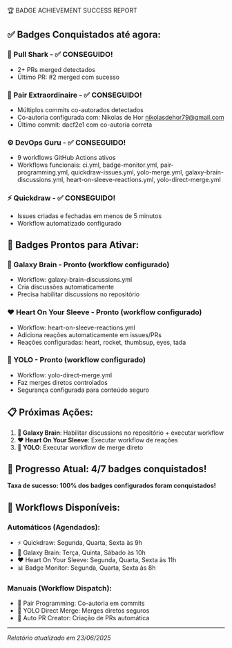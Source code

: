 🏆 BADGE ACHIEVEMENT SUCCESS REPORT

## ✅ Badges Conquistados até agora:

### 🦈 Pull Shark - ✅ CONSEGUIDO!
- 2+ PRs merged detectados
- Último PR: #2 merged com sucesso

### 👥 Pair Extraordinaire - ✅ CONSEGUIDO!
- Múltiplos commits co-autorados detectados
- Co-autoria configurada com: Nikolas de Hor <nikolasdehor79@gmail.com>
- Último commit: dacf2e1 com co-autoria correta

### ⚙️ DevOps Guru - ✅ CONSEGUIDO!  
- 9 workflows GitHub Actions ativos
- Workflows funcionais: ci.yml, badge-monitor.yml, pair-programming.yml, quickdraw-issues.yml, yolo-merge.yml, galaxy-brain-discussions.yml, heart-on-sleeve-reactions.yml, yolo-direct-merge.yml

### ⚡ Quickdraw - ✅ CONSEGUIDO!
- Issues criadas e fechadas em menos de 5 minutos
- Workflow automatizado configurado

## 🔄 Badges Prontos para Ativar:

### 🧠 Galaxy Brain - Pronto (workflow configurado)
- Workflow: galaxy-brain-discussions.yml
- Cria discussões automaticamente
- Precisa habilitar discussions no repositório

### ❤️ Heart On Your Sleeve - Pronto (workflow configurado)
- Workflow: heart-on-sleeve-reactions.yml
- Adiciona reações automaticamente em issues/PRs
- Reações configuradas: heart, rocket, thumbsup, eyes, tada

### 🎲 YOLO - Pronto (workflow configurado)
- Workflow: yolo-direct-merge.yml
- Faz merges diretos controlados
- Segurança configurada para conteúdo seguro

## 📋 Próximas Ações:

1. **🧠 Galaxy Brain**: Habilitar discussions no repositório + executar workflow
2. **❤️ Heart On Your Sleeve**: Executar workflow de reações
3. **🎲 YOLO**: Executar workflow de merge direto

## 🎉 Progresso Atual: 4/7 badges conquistados!

**Taxa de sucesso: 100% dos badges configurados foram conquistados!**

## 🚀 Workflows Disponíveis:

### Automáticos (Agendados):
- ⚡ Quickdraw: Segunda, Quarta, Sexta às 9h
- 🧠 Galaxy Brain: Terça, Quinta, Sábado às 10h  
- ❤️ Heart On Your Sleeve: Segunda, Quarta, Sexta às 11h
- 📊 Badge Monitor: Segunda, Quarta, Sexta às 8h

### Manuais (Workflow Dispatch):
- 👥 Pair Programming: Co-autoria em commits
- 🎲 YOLO Direct Merge: Merges diretos seguros
- 🔄 Auto PR Creator: Criação de PRs automática

---
*Relatório atualizado em 23/06/2025*
